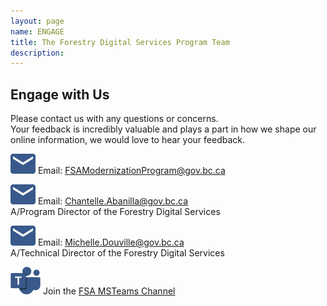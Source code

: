 ```yaml
---
layout: page
name: ENGAGE
title: The Forestry Digital Services Program Team
description: 
---
```

## Engage with Us  

Please contact us with any questions or concerns.  
Your feedback is incredibly valuable and plays a part in how we shape our online information, we would love to hear your feedback.  

![Email Us](assets/images/email.svg) Email: [FSAModernizationProgram@gov.bc.ca](mailto:fsamodernizationprogram@gov.bc.ca)

![Email Us](assets/images/email.svg) Email: [Chantelle.Abanilla@gov.bc.ca](mailto:chantelle.abanilla@gov.bc.ca)  
A/Program Director of the Forestry Digital Services

![Email Us](assets/images/email.svg) Email: [Michelle.Douville@gov.bc.ca](mailto:michelle.douville@gov.bc.ca)  
A/Technical Director of the Forestry Digital Services

![MS Teams](assets/images/ms-teams.svg) Join the [FSA MSTeams Channel](https://teams.microsoft.com/l/team/19%3ajww9e4HWJ61r3e3eDS0Yw2aBB173Bk4ZcoNFNYD80Rc1%40thread.tacv2/conversations?groupId=16e64d26-4d6f-422e-8bf1-7e7c5a33c7de&tenantId=6fdb5200-3d0d-4a8a-b036-d3685e359adc)
